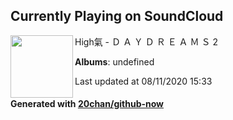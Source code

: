 ## Currently Playing on SoundCloud

[<img align="left" width="100" src="https://i1.sndcdn.com/artworks-000239410867-y7uj91-t120x120.jpg">](https://soundcloud.com/highchiman/daydreams-2)

High氣 - Ｄ Ａ Ｙ Ｄ Ｒ Ｅ Ａ Ｍ Ｓ 2

**Albums**: undefined

Last updated at 08/11/2020 15:33

#### Generated with [20chan/github-now](https://github.com/20chan/github-now)


<!--
**20chan/20chan** is a ✨ _special_ ✨ repository because its `README.md` (this file) appears on your GitHub profile.

Here are some ideas to get you started:

- 🔭 I’m currently working on ...
- 🌱 I’m currently learning ...
- 👯 I’m looking to collaborate on ...
- 🤔 I’m looking for help with ...
- 💬 Ask me about ...
- 📫 How to reach me: ...
- 😄 Pronouns: ...
- ⚡ Fun fact: ...
-->
